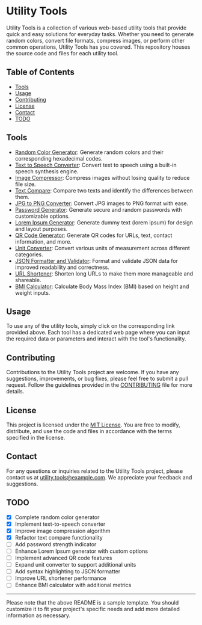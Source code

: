 # Utility Tools

Utility Tools is a collection of various web-based utility tools that provide quick and easy solutions for everyday tasks. Whether you need to generate random colors, convert file formats, compress images, or perform other common operations, Utility Tools has you covered. This repository houses the source code and files for each utility tool.

## Table of Contents

- [Tools](#tools)
- [Usage](#usage)
- [Contributing](#contributing)
- [License](#license)
- [Contact](#contact)
- [TODO](#todo)

## Tools

- [Random Color Generator](tools/random-color-generator.html): Generate random colors and their corresponding hexadecimal codes.
- [Text to Speech Converter](tools/text-to-speech-converter.html): Convert text to speech using a built-in speech synthesis engine.
- [Image Compressor](tools/image-compressor.html): Compress images without losing quality to reduce file size.
- [Text Compare](tools/compare.html): Compare two texts and identify the differences between them.
- [JPG to PNG Converter](tools/JPG-to-PNG-converter.html): Convert JPG images to PNG format with ease.
- [Password Generator](tools/password-generator.html): Generate secure and random passwords with customizable options.
- [Lorem Ipsum Generator](tools/lorem-ipsum-generator.html): Generate dummy text (lorem ipsum) for design and layout purposes.
- [QR Code Generator](tools/qrcode-generator.html): Generate QR codes for URLs, text, contact information, and more.
- [Unit Converter](tools/unit-converter.html): Convert various units of measurement across different categories.
- [JSON Formatter and Validator](tools/json-formatter-validator.html): Format and validate JSON data for improved readability and correctness.
- [URL Shortener](tools/url-shortener.html): Shorten long URLs to make them more manageable and shareable.
- [BMI Calculator](tools/bmi-calculator.html): Calculate Body Mass Index (BMI) based on height and weight inputs.

## Usage

To use any of the utility tools, simply click on the corresponding link provided above. Each tool has a dedicated web page where you can input the required data or parameters and interact with the tool's functionality.

## Contributing

Contributions to the Utility Tools project are welcome. If you have any suggestions, improvements, or bug fixes, please feel free to submit a pull request. Follow the guidelines provided in the [CONTRIBUTING](CONTRIBUTING.md) file for more details.

## License

This project is licensed under the [MIT License](LICENSE). You are free to modify, distribute, and use the code and files in accordance with the terms specified in the license.

## Contact

For any questions or inquiries related to the Utility Tools project, please contact us at utility.tools@example.com. We appreciate your feedback and suggestions.

## TODO

- [x] Complete random color generator
- [x] Implement text-to-speech converter
- [x] Improve image compression algorithm
- [x] Refactor text compare functionality
- [ ] Add password strength indicator
- [ ] Enhance Lorem Ipsum generator with custom options
- [ ] Implement advanced QR code features
- [ ] Expand unit converter to support additional units
- [ ] Add syntax highlighting to JSON formatter
- [ ] Improve URL shortener performance
- [ ] Enhance BMI calculator with additional metrics

---

Please note that the above README is a sample template. You should customize it to fit your project's specific needs and add more detailed information as necessary.
